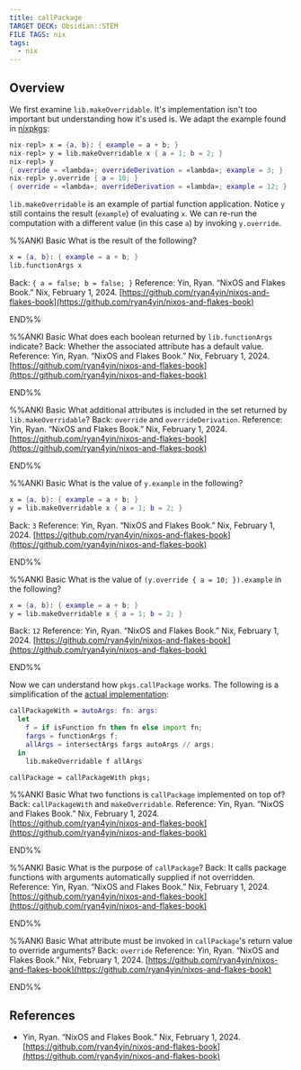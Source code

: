 ```yaml
---
title: callPackage
TARGET DECK: Obsidian::STEM
FILE TAGS: nix
tags:
  - nix
---
```


## Overview

We first examine `lib.makeOverridable`. It's implementation isn't too important but understanding how it's used is. We adapt the example found in [nixpkgs](https://github.com/NixOS/nixpkgs/blob/56df668386ac83c5bcddf9849c645cf0d25706d7/lib/customisation.nix#L77):

```nix
nix-repl> x = {a, b}: { example = a + b; }
nix-repl> y = lib.makeOverridable x { a = 1; b = 2; }
nix-repl> y
{ override = «lambda»; overrideDerivation = «lambda»; example = 3; }
nix-repl> y.override { a = 10; }
{ override = «lambda»; overrideDerivation = «lambda»; example = 12; }
```

`lib.makeOverridable` is an example of partial function application. Notice `y` still contains the result (`example`) of evaluating `x`. We can re-run the computation with a different value (in this case `a`) by invoking `y.override`.

%%ANKI
Basic
What is the result of the following?
```nix
x = {a, b}: { example = a + b; }
lib.functionArgs x
```
Back: `{ a = false; b = false; }`
Reference: Yin, Ryan. “NixOS and Flakes Book.” Nix, February 1, 2024. [https://github.com/ryan4yin/nixos-and-flakes-book](https://github.com/ryan4yin/nixos-and-flakes-book)
<!--ID: 1706828138583-->
END%%

%%ANKI
Basic
What does each boolean returned by `lib.functionArgs` indicate?
Back: Whether the associated attribute has a default value.
Reference: Yin, Ryan. “NixOS and Flakes Book.” Nix, February 1, 2024. [https://github.com/ryan4yin/nixos-and-flakes-book](https://github.com/ryan4yin/nixos-and-flakes-book)
<!--ID: 1706828138588-->
END%%

%%ANKI
Basic
What additional attributes is included in the set returned by `lib.makeOverridable`?
Back: `override` and `overrideDerivation`.
Reference: Yin, Ryan. “NixOS and Flakes Book.” Nix, February 1, 2024. [https://github.com/ryan4yin/nixos-and-flakes-book](https://github.com/ryan4yin/nixos-and-flakes-book)
<!--ID: 1706828138590-->
END%%

%%ANKI
Basic
What is the value of `y.example` in the following?
```nix
x = {a, b}: { example = a + b; }
y = lib.makeOverridable x { a = 1; b = 2; }
```
Back: `3`
Reference: Yin, Ryan. “NixOS and Flakes Book.” Nix, February 1, 2024. [https://github.com/ryan4yin/nixos-and-flakes-book](https://github.com/ryan4yin/nixos-and-flakes-book)
<!--ID: 1706828225233-->
END%%

%%ANKI
Basic
What is the value of `(y.override { a = 10; }).example` in the following?
```nix
x = {a, b}: { example = a + b; }
y = lib.makeOverridable x { a = 1; b = 2; }
```
Back: `12`
Reference: Yin, Ryan. “NixOS and Flakes Book.” Nix, February 1, 2024. [https://github.com/ryan4yin/nixos-and-flakes-book](https://github.com/ryan4yin/nixos-and-flakes-book)
<!--ID: 1706828225236-->
END%%

Now we can understand how `pkgs.callPackage` works. The following is a simplification of the [actual implementation](https://github.com/NixOS/nixpkgs/blob/56df668386ac83c5bcddf9849c645cf0d25706d7/lib/customisation.nix#L153):

```nix
callPackageWith = autoArgs: fn: args:
  let
    f = if isFunction fn then fn else import fn;
    fargs = functionArgs f;
    allArgs = intersectArgs fargs autoArgs // args;
  in
    lib.makeOverridable f allArgs

callPackage = callPackageWith pkgs;
```

%%ANKI
Basic
What two functions is `callPackage` implemented on top of?
Back: `callPackageWith` and `makeOverridable`.
Reference: Yin, Ryan. “NixOS and Flakes Book.” Nix, February 1, 2024. [https://github.com/ryan4yin/nixos-and-flakes-book](https://github.com/ryan4yin/nixos-and-flakes-book)
<!--ID: 1706828138592-->
END%%

%%ANKI
Basic
What is the purpose of `callPackage`?
Back: It calls package functions with arguments automatically supplied if not overridden. 
Reference: Yin, Ryan. “NixOS and Flakes Book.” Nix, February 1, 2024. [https://github.com/ryan4yin/nixos-and-flakes-book](https://github.com/ryan4yin/nixos-and-flakes-book)
<!--ID: 1706828138594-->
END%%

%%ANKI
Basic
What attribute must be invoked in `callPackage`'s return value to override arguments?
Back: `override`
Reference: Yin, Ryan. “NixOS and Flakes Book.” Nix, February 1, 2024. [https://github.com/ryan4yin/nixos-and-flakes-book](https://github.com/ryan4yin/nixos-and-flakes-book)
<!--ID: 1706828225240-->
END%%

## References

* Yin, Ryan. “NixOS and Flakes Book.” Nix, February 1, 2024. [https://github.com/ryan4yin/nixos-and-flakes-book](https://github.com/ryan4yin/nixos-and-flakes-book)
